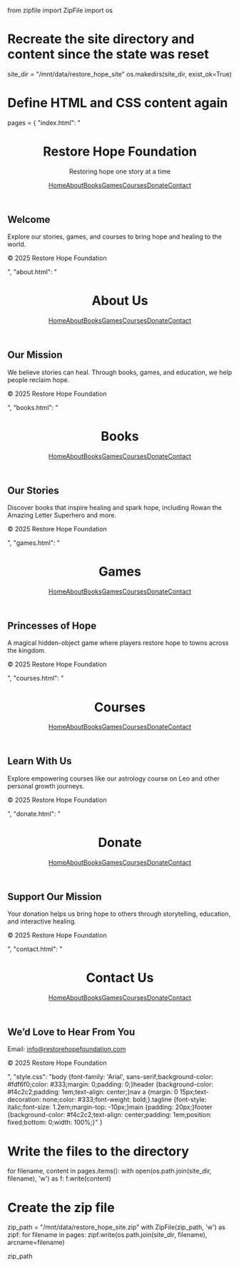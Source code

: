 from zipfile import ZipFile
import os

# Recreate the site directory and content since the state was reset
site_dir = "/mnt/data/restore_hope_site"
os.makedirs(site_dir, exist_ok=True)

# Define HTML and CSS content again
pages = {
    "index.html": "<!DOCTYPE html><html lang='en'><head><meta charset='UTF-8'><title>Restore Hope Foundation</title><link rel='stylesheet' href='style.css'></head><body><header><h1>Restore Hope Foundation</h1><p class='tagline'>Restoring hope one story at a time</p><nav><a href='index.html'>Home</a><a href='about.html'>About</a><a href='books.html'>Books</a><a href='games.html'>Games</a><a href='courses.html'>Courses</a><a href='donate.html'>Donate</a><a href='contact.html'>Contact</a></nav></header><main><section><h2>Welcome</h2><p>Explore our stories, games, and courses to bring hope and healing to the world.</p></section></main><footer><p>&copy; 2025 Restore Hope Foundation</p></footer></body></html>",
    "about.html": "<!DOCTYPE html><html lang='en'><head><meta charset='UTF-8'><title>About</title><link rel='stylesheet' href='style.css'></head><body><header><h1>About Us</h1><nav><a href='index.html'>Home</a><a href='about.html'>About</a><a href='books.html'>Books</a><a href='games.html'>Games</a><a href='courses.html'>Courses</a><a href='donate.html'>Donate</a><a href='contact.html'>Contact</a></nav></header><main><section><h2>Our Mission</h2><p>We believe stories can heal. Through books, games, and education, we help people reclaim hope.</p></section></main><footer><p>&copy; 2025 Restore Hope Foundation</p></footer></body></html>",
    "books.html": "<!DOCTYPE html><html lang='en'><head><meta charset='UTF-8'><title>Books</title><link rel='stylesheet' href='style.css'></head><body><header><h1>Books</h1><nav><a href='index.html'>Home</a><a href='about.html'>About</a><a href='books.html'>Books</a><a href='games.html'>Games</a><a href='courses.html'>Courses</a><a href='donate.html'>Donate</a><a href='contact.html'>Contact</a></nav></header><main><section><h2>Our Stories</h2><p>Discover books that inspire healing and spark hope, including Rowan the Amazing Letter Superhero and more.</p></section></main><footer><p>&copy; 2025 Restore Hope Foundation</p></footer></body></html>",
    "games.html": "<!DOCTYPE html><html lang='en'><head><meta charset='UTF-8'><title>Games</title><link rel='stylesheet' href='style.css'></head><body><header><h1>Games</h1><nav><a href='index.html'>Home</a><a href='about.html'>About</a><a href='books.html'>Books</a><a href='games.html'>Games</a><a href='courses.html'>Courses</a><a href='donate.html'>Donate</a><a href='contact.html'>Contact</a></nav></header><main><section><h2>Princesses of Hope</h2><p>A magical hidden-object game where players restore hope to towns across the kingdom.</p></section></main><footer><p>&copy; 2025 Restore Hope Foundation</p></footer></body></html>",
    "courses.html": "<!DOCTYPE html><html lang='en'><head><meta charset='UTF-8'><title>Courses</title><link rel='stylesheet' href='style.css'></head><body><header><h1>Courses</h1><nav><a href='index.html'>Home</a><a href='about.html'>About</a><a href='books.html'>Books</a><a href='games.html'>Games</a><a href='courses.html'>Courses</a><a href='donate.html'>Donate</a><a href='contact.html'>Contact</a></nav></header><main><section><h2>Learn With Us</h2><p>Explore empowering courses like our astrology course on Leo and other personal growth journeys.</p></section></main><footer><p>&copy; 2025 Restore Hope Foundation</p></footer></body></html>",
    "donate.html": "<!DOCTYPE html><html lang='en'><head><meta charset='UTF-8'><title>Donate</title><link rel='stylesheet' href='style.css'></head><body><header><h1>Donate</h1><nav><a href='index.html'>Home</a><a href='about.html'>About</a><a href='books.html'>Books</a><a href='games.html'>Games</a><a href='courses.html'>Courses</a><a href='donate.html'>Donate</a><a href='contact.html'>Contact</a></nav></header><main><section><h2>Support Our Mission</h2><p>Your donation helps us bring hope to others through storytelling, education, and interactive healing.</p></section></main><footer><p>&copy; 2025 Restore Hope Foundation</p></footer></body></html>",
    "contact.html": "<!DOCTYPE html><html lang='en'><head><meta charset='UTF-8'><title>Contact</title><link rel='stylesheet' href='style.css'></head><body><header><h1>Contact Us</h1><nav><a href='index.html'>Home</a><a href='about.html'>About</a><a href='books.html'>Books</a><a href='games.html'>Games</a><a href='courses.html'>Courses</a><a href='donate.html'>Donate</a><a href='contact.html'>Contact</a></nav></header><main><section><h2>We’d Love to Hear From You</h2><p>Email: info@restorehopefoundation.com</p></section></main><footer><p>&copy; 2025 Restore Hope Foundation</p></footer></body></html>",
    "style.css": "body {font-family: 'Arial', sans-serif;background-color: #fdf6f0;color: #333;margin: 0;padding: 0;}header {background-color: #f4c2c2;padding: 1em;text-align: center;}nav a {margin: 0 15px;text-decoration: none;color: #333;font-weight: bold;}.tagline {font-style: italic;font-size: 1.2em;margin-top: -10px;}main {padding: 20px;}footer {background-color: #f4c2c2;text-align: center;padding: 1em;position: fixed;bottom: 0;width: 100%;}"
}

# Write the files to the directory
for filename, content in pages.items():
    with open(os.path.join(site_dir, filename), 'w') as f:
        f.write(content)

# Create the zip file
zip_path = "/mnt/data/restore_hope_site.zip"
with ZipFile(zip_path, 'w') as zipf:
    for filename in pages:
        zipf.write(os.path.join(site_dir, filename), arcname=filename)

zip_path
